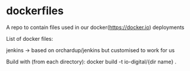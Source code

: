 dockerfiles
===========

A repo to contain files used in our docker(https://docker.io) deployments

List of docker files:

jenkins -> based on orchardup/jenkins but customised to work for us

Build with (from each directory):
docker build -t io-digital/{dir name} .
